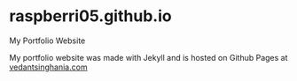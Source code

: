 # raspberri05.github.io
My Portfolio Website

My portfolio website was made with Jekyll and is hosted on Github Pages at [vedantsinghania.com](vedantsinghania.com)
